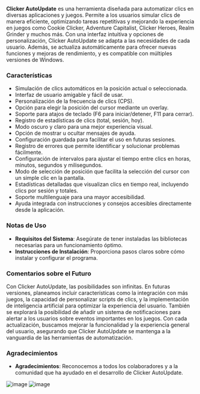 **Clicker AutoUpdate** es una herramienta diseñada para automatizar clics en diversas aplicaciones y juegos. Permite a los usuarios simular clics de manera eficiente, optimizando tareas repetitivas y mejorando la experiencia en juegos como Cookie Clicker, Adventure Capitalist, Clicker Heroes, Realm Grinder y muchos más. Con una interfaz intuitiva y opciones de personalización, Clicker AutoUpdate se adapta a las necesidades de cada usuario. Además, se actualiza automáticamente para ofrecer nuevas funciones y mejoras de rendimiento, y es compatible con múltiples versiones de Windows.

### Características
- Simulación de clics automáticos en la posición actual o seleccionada.
- Interfaz de usuario amigable y fácil de usar.
- Personalización de la frecuencia de clics (CPS).
- Opción para elegir la posición del cursor mediante un overlay.
- Soporte para atajos de teclado (F6 para iniciar/detener, F11 para cerrar).
- Registro de estadísticas de clics (total, sesión, hoy).
- Modo oscuro y claro para una mejor experiencia visual.
- Opción de mostrar u ocultar mensajes de ayuda.
- Configuración guardada para facilitar el uso en futuras sesiones.
- Registro de errores que permite identificar y solucionar problemas fácilmente.
- Configuración de intervalos para ajustar el tiempo entre clics en horas, minutos, segundos y milisegundos.
- Modo de selección de posición que facilita la selección del cursor con un simple clic en la pantalla.
- Estadísticas detalladas que visualizan clics en tiempo real, incluyendo clics por sesión y totales.
- Soporte multilenguaje para una mayor accesibilidad.
- Ayuda integrada con instrucciones y consejos accesibles directamente desde la aplicación.

### Notas de Uso
- **Requisitos del Sistema**: Asegúrate de tener instaladas las bibliotecas necesarias para un funcionamiento óptimo.
- **Instrucciones de Instalación**: Proporciona pasos claros sobre cómo instalar y configurar el programa.

### Comentarios sobre el Futuro
Con Clicker AutoUpdate, las posibilidades son infinitas. En futuras versiones, planeamos incluir características como la integración con más juegos, la capacidad de personalizar scripts de clics, y la implementación de inteligencia artificial para optimizar la experiencia del usuario. También se explorará la posibilidad de añadir un sistema de notificaciones para alertar a los usuarios sobre eventos importantes en los juegos. Con cada actualización, buscamos mejorar la funcionalidad y la experiencia general del usuario, asegurando que Clicker AutoUpdate se mantenga a la vanguardia de las herramientas de automatización.

### Agradecimientos
- **Agradecimientos**:
Reconocemos a todos los colaboradores y a la comunidad que ha ayudado en el desarrollo de Clicker AutoUpdate.
 
![image](https://github.com/user-attachments/assets/a0dce77b-a1a3-4cc8-9ec9-ed052dc9b174)
![image](https://github.com/user-attachments/assets/a560e095-2d6a-4a13-9026-bf1d457424c3)
